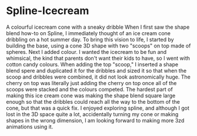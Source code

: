# Spline-Icecream
A colourful icecream cone with a sneaky dribble
When I first saw the shape blend how-to on Spline, I immediately thought of an ice cream cone dribbling on a hot summer day. To bring this vision to life, I started by building the base, using a cone 3D shape with two "scoops" on top made of spheres. Next I added colour. I wanted the icecream to be fun and whimsical, the kind that parents don't want their kids to have, so I went with cotton candy colours. When adding the top "scoop," I inserted a shape blend spere and duplicated it for the dribbles and sized it so that when the scoop and dribbles were combined, it did not look astronomically huge. The cherry on top was literally just adding the cherry on top once all of the scoops were stacked and the colours competed. The hardest part of making this ice cream cone was making the shape blend square large enough so that the dribbles could reach all the way to the bottom of the cone, but that was a quick fix. I enjoyed exploring spline, and although I got lost in the 3D space quite a lot, accidentally turning my cone or making shapes in the wrong dimension, I am looking forward to making more 3zd animations using it. 
